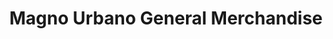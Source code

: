 ---
title: "Magno Urbano General Merchandise"
url: /imus/magno-urbano-general-merchandise/
shop: general
---
